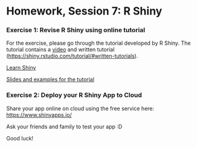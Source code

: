 Homework, Session 7: R Shiny
================

### Exercise 1: Revise R Shiny using online tutorial

For the exercise, please go through the tutorial developed by R Shiny. The tutorial contains a [video](https://shiny.rstudio.com/tutorial/#video-tutorials) and written tutorial (https://shiny.rstudio.com/tutorial/#written-tutorials).

[Learn Shiny](https://shiny.rstudio.com/tutorial/#written-tutorials)

[Slides and examples for the tutorial](https://github.com/rstudio-education/shiny.rstudio.com-tutorial)

### Exercise 2: Deploy your R Shiny App to Cloud

Share your app online on cloud using the free service here: <https://www.shinyapps.io/>

Ask your friends and family to test your app :D

Good luck!


